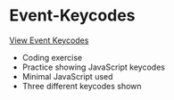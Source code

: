 # Event-Keycodes

[View Event Keycodes](https://brixsta.github.io/Event-Keycodes/)

- Coding exercise
- Practice showing JavaScript keycodes
- Minimal JavaScript used
- Three different keycodes shown
